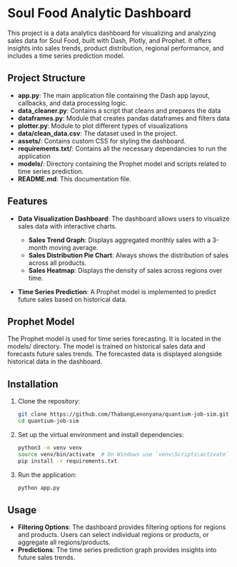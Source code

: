 # Soul Food Analytic Dashboard

This project is a data analytics dashboard for visualizing and analyzing sales data for Soul Food, built with Dash, Plotly, and Prophet. It offers insights into sales trends, product distribution, regional performance, and includes a time series prediction model.

## Project Structure
 - **app.py**: The main application file containing the Dash app layout, callbacks, and data processing logic.
 - **data_cleaner.py**: Contains a script that cleans and prepares the data
 - **dataframes.py**: Module that creates pandas dataframes and filters data 
 - **plotter.py**: Module to plot different types of visualizations
 - **data/clean_data.csv**: The dataset used in the project.
 - **assets/**: Contains custom CSS for styling the dashboard.
 - **requirements.txt/**: Contains all the necessary dependancies to run the application 
 - **models/**: Directory containing the Prophet model and scripts related to time series prediction.
 - **README.md**: This documentation file.

## Features

- **Data Visualization Dashboard**: The dashboard allows users to visualize sales data with interactive charts.
  - **Sales Trend Graph**: Displays aggregated monthly sales with a 3-month moving average.
  - **Sales Distribution Pie Chart**: Always shows the distribution of sales across all products.
  - **Sales Heatmap**: Displays the density of sales across regions over time.
  
- **Time Series Prediction**: A Prophet model is implemented to predict future sales based on historical data.

## Prophet Model

The Prophet model is used for time series forecasting. It is located in the models/ directory. The model is trained on historical sales data and forecasts future sales trends. The forecasted data is displayed alongside historical data in the dashboard.

## Installation

1. Clone the repository:
    ```bash
    git clone https://github.com/ThabangLenonyana/quantium-job-sim.git
    cd quantium-job-sim
    ```

2. Set up the virtual environment and install dependencies:
    ```bash
    python3 -m venv venv
    source venv/bin/activate  # On Windows use `venv\Scripts\activate`
    pip install -r requirements.txt
    ```

3. Run the application:
    ```bash
    python app.py
    ```

## Usage

- **Filtering Options**: The dashboard provides filtering options for regions and products. Users can select individual regions or products, or aggregate all regions/products.
- **Predictions**: The time series prediction graph provides insights into future sales trends.


